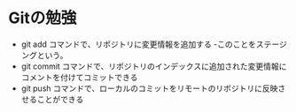 # Gitの勉強
- git add コマンドで、リポジトリに変更情報を追加する
    -このことをステージングという。
- git commit コマンドで、リポジトリのインデックスに追加された変更情報にコメントを付けてコミットできる
- git push コマンドで、ローカルのコミットをリモートのリポジトリに反映させることができる

